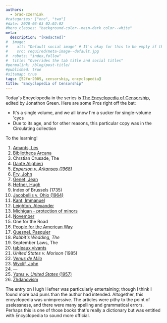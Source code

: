 ```yaml
---
authors:
  - brad-czerniak
#categories: ["one", "two"]
#date: 2020-03-03 02:02:02
#hero_classes: "background-color--main-dark color--white"
meta:
  description: "[Redacted]"
#  image:
#    alt: "Default social image" # It's okay for this to be empty if the image is decorative
#    src: required/meta-image--default.jpg
#  robots: "index,follow"
#  title: "Overrides the tab title and social titles"
#permalink: /blog/post-title/
#published: true
#sitemap: true
tags: [52for2009, censorship, encyclopedia]
title: "Encyclopedia of Censorship"
---
```


Today's Encyclopedia in the series is
[The Encyclopedia of Censorship](http://www.amazon.com/Encyclopedia-Censorship-Facts-Library-History/dp/0816044643), edited
by Jonathon Green. Here are some Pros right off the bat:

  * It's a single volume, and we all know I'm a sucker for single-volume 'cycs
  * Due to its age, and for other reasons, this particular copy was in the Circulating collection

To the learning!

  1. [Amants, Les](http://en.wikipedia.org/wiki/Les_Amants)
  2. [Bibliotheca Arcana](http://en.wikipedia.org/wiki/Henry_Spencer_Ashbee)
  3. Chrstian Crusade, The
  4. [Dante Alighieri](http://en.wikipedia.org/wiki/Dante_Alighieri)
  5. [_Epperson v. Arkansas (1968)_](http://en.wikipedia.org/wiki/Epperson_v._Arkansas)
  6. [Fry, John](http://en.wikipedia.org/wiki/John_Fry_(regicide))
  7. [Genet, Jean](http://en.wikipedia.org/wiki/Jean_Genet)
  8. [Hefner, Hugh](http://en.wikipedia.org/wiki/Hugh_Hefner)
  9. Index of Brussels (1735)
  10. [Jacobellis v. Ohio (1964)](http://en.wikipedia.org/wiki/Jacobellis_v._Ohio)
  11. [Kant, Immanuel](http://en.wikipedia.org/wiki/Immanuel_Kant)
  12. [Leighton, Alexander](http://en.wikipedia.org/wiki/Alexander_Leighton)
  13. [Michigan - protection of minors](http://en.wikipedia.org/wiki/Obscenity#Obscenity_v._indecency)
  14. [November](http://en.wikipedia.org/wiki/Gustav_Flaubert)
  15. One for the Road
  16. [People for the American Way](http://en.wikipedia.org/wiki/People_For_the_American_Way)
  17. [Quesnel, Pasquier](http://en.wikipedia.org/wiki/Pasquier_Quesnel)
  18. _Rabbit's Wedding, The_
  19. September Laws, The
  20. [tableaux vivants](http://en.wikipedia.org/wiki/Tableau_vivant)
  21. _United States v. Morison_ (1985)
  22. [_Venus de Milo_](http://en.wikipedia.org/wiki/Venus_de_Milo)
  23. [Wyclif, John](http://en.wikipedia.org/wiki/John_Wycliffe)
  24. —
  25. [_Yates v. United States_ (1957)](http://en.wikipedia.org/wiki/Yates_v._United_States)
  26. [Zhdanovism](http://en.wikipedia.org/wiki/Zhdanov_Doctrine)

The entry on Hugh Hefner was particularly entertaining; though I think I found more bad puns than the author had intended.
Altogether, this encyclopedia was unimpressive. The articles were pithy to the point of uselessness, and there were many
spelling and grammatical errors. Perhaps this is one of those books that's really a dictionary but was entitled with
Encyclopedia to sound more official.
